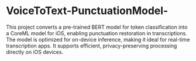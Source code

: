 # VoiceToText-PunctuationModel-
This project converts a pre-trained BERT model for token classification into a CoreML model for iOS, enabling punctuation restoration in transcriptions. The model is optimized for on-device inference, making it ideal for real-time transcription apps. It supports efficient, privacy-preserving processing directly on iOS devices.
